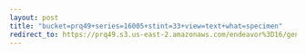 ```yaml
---
layout: post
title: "bucket=prq49+series=16005+stint=33+view=text+what=specimen"
redirect_to: https://prq49.s3.us-east-2.amazonaws.com/endeavor%3D16/genomes/stage%3D0%2Bwhat%3Dgenerated/stint%3D33/series%3D16005/a%3Dgenome%2Bcriteria%3Dabundance%2Bmorph%3Dwildtype%2Bproc%3D0%2Bseries%3D16005%2Bstint%3D33%2Bthread%3D0%2Bvariation%3Dmaster%2Bext%3D.json.gz
---
```

